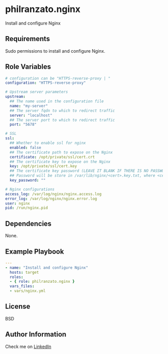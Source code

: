philranzato.nginx
=========

Install and configure Nginx

Requirements
------------

Sudo permissions to install and configure Nginx.

Role Variables
--------------

```yaml
# configuration can be "HTTPS-reverse-proxy | "
configuration: "HTTPS-reverse-proxy"

# Upstream server parameters
upstream:
  ## The name used in the configuration file
  name: "my-server"
  ## The server fqdn to which to redirect traffic
  server: "localhost"
  ## The server port to which to redirect traffic
  port: "5678"

# SSL
ssl:
  ## Whether to enable ssl for nginx
  enabled: false
  ## The certificate path to expose on the Nginx
  certificate: /opt/private/ssl/cert.crt
  ## The certificate key to expose on the Nginx
  key: /opt/private/ssl/cert.key
  ## The certificate key password (LEAVE IT BLANK IF THERE IS NO PASSWORD PROTECTION)
  ## Password will be store in /var/lib/nginx/<cert>.key.txt, where <cert> is the key name you provide above
  key_password: ""

# Nginx configurations
access_log: /var/log/nginx/nginx.access.log
error_log: /var/log/nginx/nginx.error.log
user: nginx
pid: /run/nginx.pid
```

Dependencies
------------

None.

Example Playbook
----------------

```yaml
---
- name: "Install and configure Nginx"
  hosts: target
  roles:
  - { role: philranzato.nginx }
  vars_files:
  - vars/nginx.yml
```

License
-------

BSD

Author Information
------------------

Check me on [LinkedIn](www.linkedin.com/in/phil-ranzato-47b8bb194)
